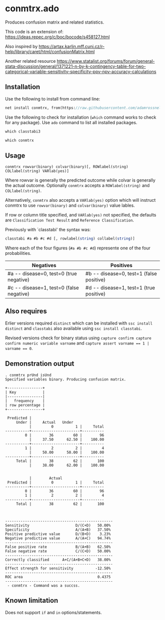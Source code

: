 # conmtrx.ado
Produces confusion matrix and related statistics.

This code is an extension of: https://ideas.repec.org/c/boc/bocode/s458127.html

Also inspired by https://artax.karlin.mff.cuni.cz/r-help/library/caret/html/confusionMatrix.html

Another related resource https://www.statalist.org/forums/forum/general-stata-discussion/general/1371221-n-by-k-contingency-table-for-two-categorical-variable-sensitivity-specificity-ppv-npv-accuracy-calculations

## Installation

Use the following to install from command line:

```Stata
net install conmtrx, from(https://raw.githubusercontent.com/adamrossnelson/conmtrx/master)
```

Use the following to check for installation (`which` command works to check for any package). Use `ado` command to list all installed packages.
```Stata
which classtabi3

which conmtrx
```

## Usage

```
conmtrx rowvar(binary) colvar(binary)[, ROWlabel(string) COLlabel(string) VARlab(yes)]
```
Where rowvar is generally the predicted outcome while colvar is generally the actual outcome. Optionally `conmtrx` accepts a `ROWlabel(string)` and `COLlabel(string)`. 

Alternatively, `conmtrx` also accepts a `VARlab(yes)` option which will instruct conmtrx to use `rowvar(binary)` and `colvar(binary)` value lables.

If row or column title specified, and `VARlab(yes)` not specified, the defaults are `Classification Test Result` and `Reference Classification`.

Previously with `classtabi' the syntax was:
```Stata
classtabi #a #b #c #d [, rowlabel(string) collabel(string)]
```
Where each of the four figures (`#a #b #c #d`) represente one of the four probabilities.

|     Negatives                           |     Positives                              |
|-----------------------------------------|--------------------------------------------|
| #a -- disease=0, test=0 (true negative) | #b -- disease=0, test=1 (false positive)   |
| #c -- disease=1, test=0 (false negative)| #d -- disease=1, test=1 (true positive)    |

## Also requires

Erlier versions required `distinct` which can be installed with `ssc install distinct` and `classtabi` also available using `ssc install classtabi`.

Revised versions check for binary status using `capture confirm capture confirm numeric variable varname` and `capture assert varname == 1 | varname == 0`.

## Demonstration output
```
. conmtrx prUnd isUnd
Specified variables binary. Producing confusion matrix.

+----------------+
| Key            |
|----------------|
|   frequency    |
| row percentage |
+----------------+

 Predicted |
     Under |     Actual   Under
           |         0          1 |     Total
-----------+----------------------+----------
         0 |        36         60 |        96 
           |     37.50      62.50 |    100.00 
-----------+----------------------+----------
         1 |         2          2 |         4 
           |     50.00      50.00 |    100.00 
-----------+----------------------+----------
     Total |        38         62 |       100 
           |     38.00      62.00 |    100.00 


           |        Actual
 Predicted |         0          1 |     Total
-----------+----------------------+----------
         0 |        36         60 |        96 
         1 |         2          2 |         4 
-----------+----------------------+----------
     Total |        38         62 |       100 



-------------------------------------------------
Sensitivity                     D/(C+D)   50.00%      
Specificity                     A/(A+B)   37.50%      
Positive predictive value       D/(B+D)    3.23%      
Negative predictive value       A/(A+C)   94.74%      
-------------------------------------------------
False positive rate             B/(A+B)   62.50%      
False negative rate             C/(C+D)   50.00%      
-------------------------------------------------
Correctly classified      A+C/(A+B+C+D)   38.00%      
-------------------------------------------------
Effect strength for sensitivity          -12.50%      
-------------------------------------------------
ROC area                                  0.4375      
-------------------------------------------------
 - conmtrx - Command was a succss.

```

## Known limitation

Does not support `if` and `in` options/statements.
